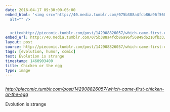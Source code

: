 ```yaml
---
date: 2016-04-17 09:30:00-05:00
embed_html: '<img src="http://40.media.tumblr.com/075b388a4fcb86a96f56849d6210fb33/tumblr_inline_o5qq4idFVC1qzlc1w_540.jpg"
  alt="" />


  <cite>http://piecomic.tumblr.com/post/142908826057/which-came-first-chicken-or-the-egg</cite>'
embed_url: http://40.media.tumblr.com/075b388a4fcb86a96f56849d6210fb33/tumblr_inline_o5qq4idFVC1qzlc1w_540.jpg
layout: post
source: http://piecomic.tumblr.com/post/142908826057/which-came-first-chicken-or-the-egg
tags: [evolution, humor, comic]
text: Evolution is strange
timestamp: 1460903400
title: Chicken or the egg
type: image
---
```

<img src="http://40.media.tumblr.com/075b388a4fcb86a96f56849d6210fb33/tumblr_inline_o5qq4idFVC1qzlc1w_540.jpg" alt="" />

<cite>http://piecomic.tumblr.com/post/142908826057/which-came-first-chicken-or-the-egg</cite>

Evolution is strange